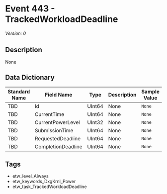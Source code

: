 # Event 443 - TrackedWorkloadDeadline
###### Version: 0

## Description
None

## Data Dictionary
|Standard Name|Field Name|Type|Description|Sample Value|
|---|---|---|---|---|
|TBD|Id|UInt64|None|`None`|
|TBD|CurrentTime|UInt64|None|`None`|
|TBD|CurrentPowerLevel|UInt32|None|`None`|
|TBD|SubmissionTime|UInt64|None|`None`|
|TBD|RequestedDeadline|UInt64|None|`None`|
|TBD|CompletionDeadline|UInt64|None|`None`|

## Tags
* etw_level_Always
* etw_keywords_DxgKrnl_Power
* etw_task_TrackedWorkloadDeadline